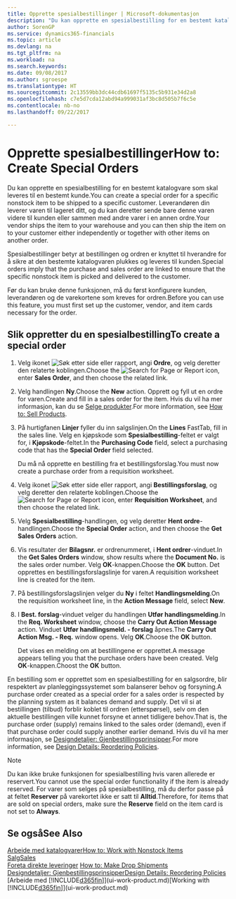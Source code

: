 ```yaml
---
title: Opprette spesialbestillinger | Microsoft-dokumentasjon
description: "Du kan opprette en spesialbestilling for en bestemt katalogvare som skal leveres til en bestemt kunde. Leverandøren din leverer varen til lageret ditt, og du kan deretter sende bare denne varen videre til kunden eller sammen med andre varer i en annen ordre."
author: SorenGP
ms.service: dynamics365-financials
ms.topic: article
ms.devlang: na
ms.tgt_pltfrm: na
ms.workload: na
ms.search.keywords: 
ms.date: 09/08/2017
ms.author: sgroespe
ms.translationtype: HT
ms.sourcegitcommit: 2c13559bb3dc44cdb61697f5135c5b931e34d2a8
ms.openlocfilehash: c7e5d7cda12abd94a999031af3bc8d505b7f6c5e
ms.contentlocale: nb-no
ms.lasthandoff: 09/22/2017

---
```

# <a name="how-to-create-special-orders"></a><span data-ttu-id="99b33-104">Opprette spesialbestillinger</span><span class="sxs-lookup"><span data-stu-id="99b33-104">How to: Create Special Orders</span></span>
<span data-ttu-id="99b33-105">Du kan opprette en spesialbestilling for en bestemt katalogvare som skal leveres til en bestemt kunde.</span><span class="sxs-lookup"><span data-stu-id="99b33-105">You can create a special order for a specific nonstock item to be shipped to a specific customer.</span></span> <span data-ttu-id="99b33-106">Leverandøren din leverer varen til lageret ditt, og du kan deretter sende bare denne varen videre til kunden eller sammen med andre varer i en annen ordre.</span><span class="sxs-lookup"><span data-stu-id="99b33-106">Your vendor ships the item to your warehouse and you can then ship the item on to your customer either independently or together with other items on another order.</span></span>  

<span data-ttu-id="99b33-107">Spesialbestillinger betyr at bestillingen og ordren er knyttet til hverandre for å sikre at den bestemte katalogvaren plukkes og leveres til kunden.</span><span class="sxs-lookup"><span data-stu-id="99b33-107">Special orders imply that the purchase and sales order are linked to ensure that the specific nonstock item is picked and delivered to the customer.</span></span>  

<span data-ttu-id="99b33-108">Før du kan bruke denne funksjonen, må du først konfigurere kunden, leverandøren og de varekortene som kreves for ordren.</span><span class="sxs-lookup"><span data-stu-id="99b33-108">Before you can use this feature, you must first set up the customer, vendor, and item cards necessary for the order.</span></span>  

## <a name="to-create-a-special-order"></a><span data-ttu-id="99b33-109">Slik oppretter du en spesialbestilling</span><span class="sxs-lookup"><span data-stu-id="99b33-109">To create a special order</span></span>  
1.  <span data-ttu-id="99b33-110">Velg ikonet ![Søk etter side eller rapport](media/ui-search/search_small.png "Ikonet Søk etter side eller rapport"), angi **Ordre**, og velg deretter den relaterte koblingen.</span><span class="sxs-lookup"><span data-stu-id="99b33-110">Choose the ![Search for Page or Report](media/ui-search/search_small.png "Search for Page or Report icon") icon, enter **Sales Order**, and then choose the related link.</span></span>  
2. <span data-ttu-id="99b33-111">Velg handlingen **Ny**.</span><span class="sxs-lookup"><span data-stu-id="99b33-111">Choose the **New** action.</span></span> <span data-ttu-id="99b33-112">Opprett og fyll ut en  ordre for varen.</span><span class="sxs-lookup"><span data-stu-id="99b33-112">Create and fill in a  sales order for the item.</span></span> <span data-ttu-id="99b33-113">Hvis du vil ha mer informasjon, kan du se [Selge produkter](sales-how-sell-products.md).</span><span class="sxs-lookup"><span data-stu-id="99b33-113">For more information, see [How to: Sell Products](sales-how-sell-products.md).</span></span>
3.  <span data-ttu-id="99b33-114">På hurtigfanen **Linjer** fyller du inn salgslinjen.</span><span class="sxs-lookup"><span data-stu-id="99b33-114">On the **Lines** FastTab, fill in the sales line.</span></span> <span data-ttu-id="99b33-115">Velg en kjøpskode som **Spesialbestilling**-feltet er valgt for, i **Kjøpskode**-feltet.</span><span class="sxs-lookup"><span data-stu-id="99b33-115">In the **Purchasing Code** field, select a purchasing code that has the **Special Order** field selected.</span></span>

    <span data-ttu-id="99b33-116">Du må nå opprette en bestilling fra et bestillingsforslag.</span><span class="sxs-lookup"><span data-stu-id="99b33-116">You must now create a purchase order from a requisition worksheet.</span></span>  
4. <span data-ttu-id="99b33-117">Velg ikonet ![Søk etter side eller rapport](media/ui-search/search_small.png "Ikonet Søk etter side eller rapport"), angi **Bestillingsforslag**, og velg deretter den relaterte koblingen.</span><span class="sxs-lookup"><span data-stu-id="99b33-117">Choose the ![Search for Page or Report](media/ui-search/search_small.png "Search for Page or Report icon") icon, enter **Requisition Worksheet**, and then choose the related link.</span></span>  
5. <span data-ttu-id="99b33-118">Velg **Spesialbestilling**-handlingen, og velg deretter **Hent ordre**-handlingen.</span><span class="sxs-lookup"><span data-stu-id="99b33-118">Choose the **Special Order** action, and then choose the **Get Sales Orders** action.</span></span>  
6.  <span data-ttu-id="99b33-119">Vis resultater der **Bilagsnr.** er ordrenummeret, i **Hent ordrer**-vinduet.</span><span class="sxs-lookup"><span data-stu-id="99b33-119">In the **Get Sales Orders** window, show results where the **Document No.** is the sales order number.</span></span> <span data-ttu-id="99b33-120">Velg **OK**-knappen.</span><span class="sxs-lookup"><span data-stu-id="99b33-120">Choose the **OK** button.</span></span> <span data-ttu-id="99b33-121">Det opprettes en bestillingsforslagslinje for varen.</span><span class="sxs-lookup"><span data-stu-id="99b33-121">A requisition worksheet line is created for the item.</span></span>  
7.  <span data-ttu-id="99b33-122">På bestillingsforslagslinjen velger du **Ny** i feltet **Handlingsmelding**.</span><span class="sxs-lookup"><span data-stu-id="99b33-122">On the requisition worksheet line, in the **Action Message** field, select **New**.</span></span>  
8.  <span data-ttu-id="99b33-123">I **Best. forslag**-vinduet velger du handlingen **Utfør handlingsmelding**.</span><span class="sxs-lookup"><span data-stu-id="99b33-123">In the **Req. Worksheet** window, choose the **Carry Out Action Message** action.</span></span> <span data-ttu-id="99b33-124">Vinduet **Utfør handlingsmeld. - forslag** åpnes.</span><span class="sxs-lookup"><span data-stu-id="99b33-124">The **Carry Out Action Msg. - Req.** window opens.</span></span> <span data-ttu-id="99b33-125">Velg **OK**.</span><span class="sxs-lookup"><span data-stu-id="99b33-125">Choose the **OK** button.</span></span>  

    <span data-ttu-id="99b33-126">Det vises en melding om at bestillingene er opprettet.</span><span class="sxs-lookup"><span data-stu-id="99b33-126">A message appears telling you that the purchase orders have been created.</span></span> <span data-ttu-id="99b33-127">Velg **OK**-knappen.</span><span class="sxs-lookup"><span data-stu-id="99b33-127">Choost the **OK** button.</span></span>  

<span data-ttu-id="99b33-128">En bestilling som er opprettet som en spesialbestilling for en salgsordre, blir respektert av planleggingssystemet som balanserer behov og forsyning.</span><span class="sxs-lookup"><span data-stu-id="99b33-128">A purchase order created as a special order for a sales order is respected by the planning system as it balances demand and supply.</span></span> <span data-ttu-id="99b33-129">Det vil si at bestillingen (tilbud) forblir koblet til ordren (etterspørsel), selv om den aktuelle bestillingen ville kunnet forsyne et annet tidligere behov.</span><span class="sxs-lookup"><span data-stu-id="99b33-129">That is, the purchase order (supply) remains linked to the sales order (demand), even if that purchase order could supply another earlier demand.</span></span> <span data-ttu-id="99b33-130">Hvis du vil ha mer informasjon, se [Designdetaljer: Gjenbestillingsprinsipper](design-details-reservation-order-tracking-and-action-messaging.md).</span><span class="sxs-lookup"><span data-stu-id="99b33-130">For more information, see [Design Details: Reordering Policies](design-details-reservation-order-tracking-and-action-messaging.md).</span></span>  

> [!NOTE]  
>  <span data-ttu-id="99b33-131">Du kan ikke bruke funksjonen for spesialbestilling hvis varen allerede er reservert.</span><span class="sxs-lookup"><span data-stu-id="99b33-131">You cannot use the special order functionality if the item is already reserved.</span></span> <span data-ttu-id="99b33-132">For varer som selges på spesialbestilling, må du derfor passe på at feltet **Reserver** på varekortet ikke er satt til **Alltid**.</span><span class="sxs-lookup"><span data-stu-id="99b33-132">Therefore, for items that are sold on special orders, make sure the **Reserve** field on the item card is not set to **Always**.</span></span>  

## <a name="see-also"></a><span data-ttu-id="99b33-133">Se også</span><span class="sxs-lookup"><span data-stu-id="99b33-133">See Also</span></span>  
[<span data-ttu-id="99b33-134">Arbeide med katalogvarer</span><span class="sxs-lookup"><span data-stu-id="99b33-134">How to: Work with Nonstock Items</span></span>](inventory-how-work-nonstock-items.md)  
[<span data-ttu-id="99b33-135">Salg</span><span class="sxs-lookup"><span data-stu-id="99b33-135">Sales</span></span>](sales-manage-sales.md)  
<span data-ttu-id="99b33-136">[Foreta direkte leveringer](sales-how-drop-shipment.md) </span><span class="sxs-lookup"><span data-stu-id="99b33-136">[How to: Make Drop Shipments](sales-how-drop-shipment.md) </span></span>  
[<span data-ttu-id="99b33-137">Designdetaljer: Gjenbestillingsprinsipper</span><span class="sxs-lookup"><span data-stu-id="99b33-137">Design Details: Reordering Policies</span></span>](design-details-reservation-order-tracking-and-action-messaging.md)  
<span data-ttu-id="99b33-138">[Arbeide med [!INCLUDE[d365fin](includes/d365fin_md.md)]](ui-work-product.md)</span><span class="sxs-lookup"><span data-stu-id="99b33-138">[Working with [!INCLUDE[d365fin](includes/d365fin_md.md)]](ui-work-product.md)</span></span>

